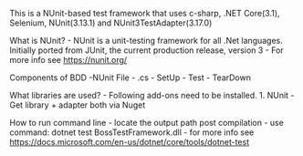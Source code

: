 This is a NUnit-based test framework that uses c-sharp, .NET Core(3.1), Selenium, NUnit(3.13.1) and NUnit3TestAdapter(3.17.0)

What is NUnit?
	- NUnit is a unit-testing framework for all .Net languages. Initially ported from JUnit, the current production release, version 3 
	- For more info see https://nunit.org/
	

Components of BDD
	-NUnit File - .cs
		- SetUp
		- Test
		- TearDown


What libraries are used?
	- Following add-ons need to be installed.
	1. NUnit 
		- Get library + adapter both via Nuget


How to run command line
	- locate the output path post compilation
	- use command: 
		dotnet test BossTestFramework.dll
	- for more info see https://docs.microsoft.com/en-us/dotnet/core/tools/dotnet-test


